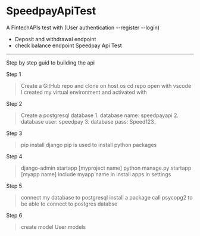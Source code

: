 # SpeedpayApiTest
A FintechAPIs test with (User authentication  --register --login)
- Deposit and withdrawal endpoint
- check balance endpoint
Speedpay Api Test
----------------

Step by step guid to building the api

Step 1

> Create a GitHub repo and clone on host os
> cd repo
> open with vscode
> I created my virtual environment and activated with 

Step 2

> Create a postgresql database
	1. database name: speedpayapi
	2. database user: speedpay
	3. database pass: Speed123_

Step 3

>  pip install django 
>  pip is used to install python packages

Step 4

> django-admin startapp [myproject name]
> python manage.py startapp [myapp name]
> include myapp name in install apps in settings


Step 5 

> connect my database to postgresql
> install a package call psycopg2 to be able 
to connect to postgres databse

Step 6

> create model
> User models
